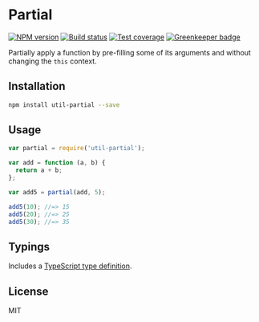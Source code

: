 # Partial

[![NPM version][npm-image]][npm-url]
[![Build status][travis-image]][travis-url]
[![Test coverage][coveralls-image]][coveralls-url]
[![Greenkeeper badge](https://badges.greenkeeper.io/blakeembrey/partial.svg)](https://greenkeeper.io/)

Partially apply a function by pre-filling some of its arguments and without changing the `this` context.

## Installation

```sh
npm install util-partial --save
```

## Usage

```javascript
var partial = require('util-partial');

var add = function (a, b) {
  return a + b;
};

var add5 = partial(add, 5);

add5(10); //=> 15
add5(20); //=> 25
add5(30); //=> 35
```

## Typings

Includes a [TypeScript type definition](partial.d.ts).

## License

MIT

[npm-image]: https://img.shields.io/npm/v/util-partial.svg?style=flat
[npm-url]: https://npmjs.org/package/util-partial
[travis-image]: https://img.shields.io/travis/blakeembrey/partial.svg?style=flat
[travis-url]: https://travis-ci.org/blakeembrey/partial
[coveralls-image]: https://img.shields.io/coveralls/blakeembrey/partial.svg?style=flat
[coveralls-url]: https://coveralls.io/r/blakeembrey/partial?branch=master
[gittip-image]: https://img.shields.io/gittip/blakeembrey.svg?style=flat
[gittip-url]: https://www.gittip.com/blakeembrey

